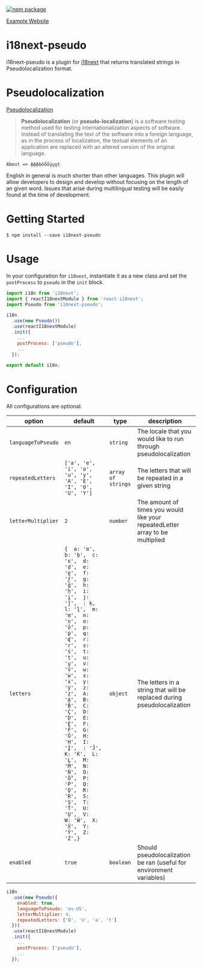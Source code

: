 
[![npm package][npm-badge]][npm]

[npm-badge]: https://img.shields.io/npm/v/npm-package.png?style=flat-square
[npm]: https://www.npmjs.com/package/i18next-pseudo

[Example Website](http://mattboatmani18n.s3-website-us-east-1.amazonaws.com/)

# i18next-pseudo

i18next-pseudo is a plugin for [i18next](https://www.i18next.com/overview/plugins-and-utils) that returns translated strings in Pseudolocalization format.

# Pseudolocalization
[Pseudolocalization](https://en.wikipedia.org/wiki/Pseudolocalization)
> **Pseudolocalization** (or **pseudo-localization**) is a software testing method used for testing internationalization aspects of software. Instead of translating the text of the software into a foreign language, as in the process of localization, the textual elements of an application are replaced with an altered version of the original language.

`About => ḀḀḀḅṓṓṓṵṵṵṭ`

English in general is much shorter than other languages. This plugin will allow developers to design and develop without focusing on the length of an given word. Issues that arise during multilingual testing will be easily found at the time of development.

# Getting Started
`$ npm install --save i18next-pseudo`

# Usage
In your configuration for `i18next`, instantiate it as a new class and set the `postProcess` to `pseudo` in the `init` block.

```javascript
import i18n from 'i18next';
import { reactI18nextModule } from 'react-i18next';
import Pseudo from 'i18next-pseudo';

i18n
  .use(new Pseudo())
  .use(reactI18nextModule)
  .init({
    ...
    postProcess: ['pseudo'],
    ...
  });

export default i18n;

```

# Configuration
All configurations are optional.

| option | default | type | description |
| --- | --- | --- | --- |
| `languageToPseudo` | `en` |`string`| The locale that you would like to run through pseudolocalization |
| `repeatedLetters` | `['a', 'e', 'i', 'o', 'u', 'y', 'A', 'E', 'I', 'O', 'U', 'Y']` | `array of strings`| The letters that will be repeated in a given string |
| `letterMultiplier` | `2` | `number` | The amount of times you would like your repeatedLetter array to be multiplied |
| `letters` | `{  a: 'α',  b: 'ḅ',  c: 'ͼ',  d: 'ḍ',  e: 'ḛ',  f: 'ϝ',  g: 'ḡ',  h: 'ḥ',  i: 'ḭ',  j: 'ĵ',  : ḳ,  l: 'ḽ',  m: 'ṃ',  n: 'ṇ',  o: 'ṓ',  p: 'ṗ',  q: 'ʠ',  r: 'ṛ',  s: 'ṡ',  t: 'ṭ',  u: 'ṵ',  v: 'ṽ',  w: 'ẁ',  x: 'ẋ',  y: 'ẏ',  z: 'ẓ',  A: 'Ḁ',  B: 'Ḃ',  C: 'Ḉ',  D: 'Ḍ',  E: 'Ḛ',  F: 'Ḟ',  G: 'Ḡ',  H: 'Ḥ',  I: 'Ḭ',  : 'Ĵ',  K: 'Ḱ',  L: 'Ḻ',  M: 'Ṁ',  N: 'Ṅ',  O: 'Ṏ',  P: 'Ṕ',  Q: 'Ǫ',  R: 'Ṛ',  S: 'Ṣ',  T: 'Ṫ',  U: 'Ṳ',  V:   W: 'Ŵ',  X: 'Ẋ',  Y: 'Ŷ',  Z: 'Ż',}` | `object` | The letters in a string that will be replaced during pseudolocalization |
| `enabled` | `true` | `boolean`| Should pseudolocalization be ran (useful for environment variables)|

```javascript
i18n
  .use(new Pseudo({
    enabled: true,
    languageToPseudo: 'es-US',
    letterMultiplier: 4,
    repeatedLetters: ['B', 'o', 'a', 't']
  }))
  .use(reactI18nextModule)
  .init({
    ...
    postProcess: ['pseudo'],
    ...
  });

```
